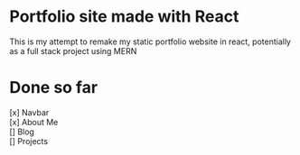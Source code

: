 # Portfolio site made with React

This is my attempt to remake my static portfolio website in react, potentially as a full stack project using MERN

# Done so far

[x] Navbar 
<br>
[x] About Me
<br>
[] Blog
<br>
[] Projects
